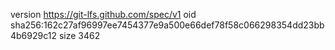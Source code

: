version https://git-lfs.github.com/spec/v1
oid sha256:162c27af96997ee7454377e9a500e66def78f58c066298354dd23bb4b6929c12
size 3462
